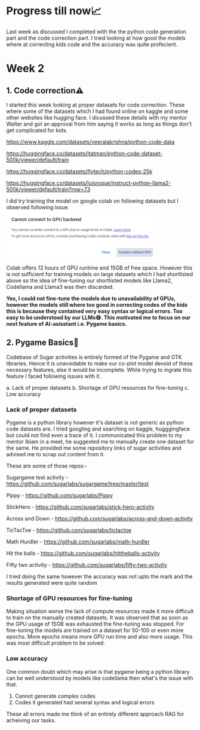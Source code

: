 # Progress till now📈
Last week as discussed I completed with the the python code generation part and the code correction part.
I tried looking at how good the models where at correcting kids code and the accuracy was quite profecient.

# Week 2

## 1. Code correction⚠
I started this week looking at proper datasets for code correction. 
These where some of the datasets which I had found online on kaggle and some other websites like hugging face. I dicussed these details with my mentor Walter and got an approval from him saying it works as long as things don't get complicated for kids.

https://www.kaggle.com/datasets/veeralakrishna/python-code-data

https://huggingface.co/datasets/jtatman/python-code-dataset-500k/viewer/default/train

https://huggingface.co/datasets/flytech/python-codes-25k

https://huggingface.co/datasets/luisroque/instruct-python-llama2-500k/viewer/default/train?row=73

I did try training the model on google colab on following datasets but I observed following issue. 
![](https://github.com/kshitijdshah99/Pippy_Activity/blob/main/GPU%20limit.png)

Colab offers 12 hours of GPU runtime and 15GB of free space. However this is not sufficient for training models on large datasets which I had shortlisted above so the idea of fine-tuning our shortlisted models like Llama2, Codellama and Llama3 was then discarded. 

**Yes, I could not fine-tune the models due to unavailability of GPUs, however the models still where too good in correcting codes of the kids this is because they contained very easy syntax or logical errors. Too easy to be understood by our LLMs😅. This motivated me to focus on our next feature of AI-asisstant i.e. Pygame basics.**


## 2. Pygame Basics🐍
Codebase of Sugar activities is entirely formed of the Pygame and GTK libraries. Hence it is unavoidable to make our co-plot model devoid of these necessary features, else it would be incomplete. 
While trying to ingrate this feature I faced following issues with it.

a. Lack of proper datasets
b. Shortage of GPU resources for fine-tuning
c. Low accuracy

### Lack of proper datasets
Pygame is a python library however it's dataset is not generic as python code datasets are. I tried googling and searching on kaggle, hugggingface but could not find even a trace of it. I communicated this problem to my mentor Ibiam in a meet, he suggested me to manually create one dataset for the same. He provided me some repository links of sugar activities and advised me to scrap out content from it.

These are some of those repos:-

Sugargame test activity - https://github.com/sugarlabs/sugargame/tree/master/test

Pippy - https://github.com/sugarlabs/Pippy

StickHero - https://github.com/sugarlabs/stick-hero-activity

Across and Down - https://github.com/sugarlabs/across-and-down-activity

TicTacToe - https://github.com/sugarlabs/tictactoe

Math Hurdler - https://github.com/sugarlabs/math-hurdler

Hit the balls - https://github.com/sugarlabs/hittheballs-activity

Fifty two activity - https://github.com/sugarlabs/fifty-two-activity

I tried doing the same however the accuracy was not upto the mark and the results generated were quite random

### Shortage of GPU resources for fine-tuning
Making situation worse the lack of compute resources made it more difficult to train on the manually created datasets. It was observed that as soon as the GPU usage of 15GB was exhausted the fine-tuning was stopped. For fine-tuning the models are trained on a dataset for 50-100 or even more epochs. More epochs means more GPU run time and also more usage. This was most difficult problem to be solved.

### Low accuracy
One common doubt which may arise is that pygame being a python library can be well understood by models like codellama then what's the issue with that.
1. Cannot generate complex codes
2. Codes it generated had several syntax and logical errors

These all errors made me think of an entirely different approach RAG for acheiving our tasks.


